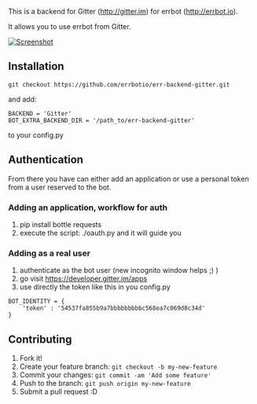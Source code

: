 This is a backend for Gitter (http://gitter.im) for errbot (http://errbot.io).

It allows you to use errbot from Gitter.

[![Screenshot](https://raw.githubusercontent.com/errbotio/err-backend-gitter/master/screenshot.png)](#screenshot)

## Installation

```
git checkout https://github.com/errbotio/err-backend-gitter.git
```

and add:

```
BACKEND = 'Gitter'
BOT_EXTRA_BACKEND_DIR = '/path_to/err-backend-gitter'
```

to your config.py

## Authentication
From there you have can either add an application or use a personal token from a
user reserved to the bot.

### Adding an application, workflow for auth
1. pip install bottle requests
2. execute the script: ./oauth.py and it will guide you

### Adding as a real user
1. authenticate as the bot user (new incognito window helps ;) )
2. go visit https://developer.gitter.im/apps
3. use directly the token like this in you config.py

```
BOT_IDENTITY = {
    'token' : '54537fa855b9a7bbbbbbbbbc568ea7c069d8c34d'
}
```

## Contributing

1. Fork it!
2. Create your feature branch: `git checkout -b my-new-feature`
3. Commit your changes: `git commit -am 'Add some feature'`
4. Push to the branch: `git push origin my-new-feature`
5. Submit a pull request :D
